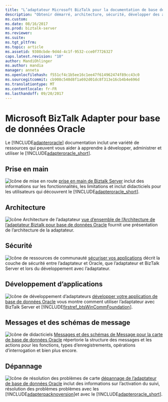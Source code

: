 ```yaml
---
title: "L’adaptateur Microsoft BizTalk pour la documentation de base de données Oracle | Documents Microsoft"
description: "Obtenir démarré, architecture, sécurité, développer des applications, les schémas de message et dépanner l’adaptateur de base de données Oracle dans le Pack d’adaptateurs BizTalk"
ms.custom: 
ms.date: 08/16/2017
ms.prod: biztalk-server
ms.reviewer: 
ms.suite: 
ms.tgt_pltfrm: 
ms.topic: article
ms.assetid: 9308cbde-9d4d-4c1f-9532-cce0f7726327
caps.latest.revision: "10"
author: MandiOhlinger
ms.author: mandia
manager: anneta
ms.openlocfilehash: f551cf4c1b5ee16c1ee47f614962474f89cc43c0
ms.sourcegitcommit: cb908c540d8f1a692d01dc8f313e16cb4b4e696d
ms.translationtype: MT
ms.contentlocale: fr-FR
ms.lasthandoff: 09/20/2017
---
```

# <a name="microsoft-biztalk-adapter-for-oracle-database"></a>Microsoft BizTalk Adapter pour base de données Oracle
Le [!INCLUDE[adapteroracle](../../includes/adapteroracle-md.md)] documentation inclut une variété de ressources qui peuvent vous aider à apprendre à développer, administrer et utiliser le [!INCLUDE[adapteroracle_short](../../includes/adapteroracle-short-md.md)].  
  
## <a name="get-started"></a>Prise en main
![Icône de mise en route](../../adapters-and-accelerators/adapter-oracle-database/media/f397b0c1-6fe1-4247-a868-9efcab4a5f55.gif "f397b0c1-6fe1-4247-a868-9efcab4a5f55") [prise en main de Biztalk Server](../../core/getting-started-with-biztalk-server.md) inclut des informations sur les fonctionnalités, les limitations et inclut didacticiels pour les utilisateurs qui découvrent le [!INCLUDE[adapteroracle_short](../../includes/adapteroracle-short-md.md)].

## <a name="architecture"></a>Architecture
![Icône Architecture de l’adaptateur](../../adapters-and-accelerators/adapter-oracle-database/media/4af6a1c5-948f-4bf7-bb56-4d63a47f4825.gif "4af6a1c5-948f-4bf7-bb56-4d63a47f4825") [vue d’ensemble de l’Architecture de l’adaptateur Biztalk pour base de données Oracle](../../adapters-and-accelerators/adapter-oracle-database/architecture-overview-of-the-biztalk-adapter-for-oracle-database.md) fournit une présentation de l’architecture de la adaptateur.

## <a name="security"></a>Sécurité  
![Icône de ressources de communauté](../../adapters-and-accelerators/adapter-oracle-database/media/community.gif) [sécuriser vos applications](../../adapters-and-accelerators/adapter-oracle-database/secure-your-oracle-database-applications.md) décrit la couche de sécurité entre l’adaptateur et Oracle, que l’adaptateur et BizTalk Server et lors du développement avec l’adaptateur.

## <a name="developing-apps"></a>Développement d’applications
![Icône de développement d’adaptateurs](../../adapters-and-accelerators/adapter-oracle-database/media/44af70c9-cab1-4201-9912-d115cbc7e16f.gif "44af70c9-cab1-4201-9912-d115cbc7e16f") [développer votre application de base de données Oracle](../../adapters-and-accelerators/adapter-oracle-database/develop-your-oracle-database-applications.md) vous montre comment utiliser l’adaptateur avec BizTalk Server et [!INCLUDE[firstref_btsWinCommFoundation](../../includes/firstref-btswincommfoundation-md.md)].

## <a name="messages-and-message-schemas"></a>Messages et des schémas de message
![Icône de didacticiels](../../adapters-and-accelerators/adapter-oracle-database/media/endtoendtutorials.gif) [Messages et des schémas de Message pour la carte de base de données Oracle](messages-and-message-schemas-for-biztalk-adapter-for-oracle-database.md) répertorie la structure des messages et les actions pour les fonctions, types d’enregistrements, opérations d’interrogation et bien plus encore. 

## <a name="troubleshooting"></a>Dépannage
![Icône de résolution des problèmes de carte](../../adapters-and-accelerators/adapter-oracle-database/media/383a7392-2eb9-485d-b6a8-0187cd5c709d.gif "383a7392-2eb9-485d-b6a8-0187cd5c709d") [dépannage de l’adaptateur de base de données Oracle](troubleshoot-the-oracle-database-adapter.md) inclut des informations sur l’activation du suivi, résolution des problèmes problèmes avec les [!INCLUDE[adapterpacknoversion](../../includes/adapterpacknoversion-md.md)]et avec le [!INCLUDE[adapteroracle_short](../../includes/adapteroracle-short-md.md)].
 